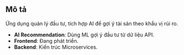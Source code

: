 ## Mô tả
Ứng dụng quản lý đầu tư, tích hợp AI để gợi ý tài sản theo khẩu vị rủi ro.

- **AI Recommendation**: Dùng ML gợi ý đầu tư từ dữ liệu API.
- **Frontend**: Đang phát triển.
- **Backend**: Kiến trúc Microservices.
